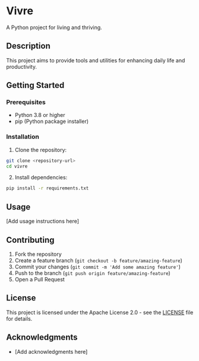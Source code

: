 # Vivre

A Python project for living and thriving.

## Description

This project aims to provide tools and utilities for enhancing daily life and productivity.

## Getting Started

### Prerequisites

- Python 3.8 or higher
- pip (Python package installer)

### Installation

1. Clone the repository:
```bash
git clone <repository-url>
cd vivre
```

2. Install dependencies:
```bash
pip install -r requirements.txt
```

## Usage

[Add usage instructions here]

## Contributing

1. Fork the repository
2. Create a feature branch (`git checkout -b feature/amazing-feature`)
3. Commit your changes (`git commit -m 'Add some amazing feature'`)
4. Push to the branch (`git push origin feature/amazing-feature`)
5. Open a Pull Request

## License

This project is licensed under the Apache License 2.0 - see the [LICENSE](LICENSE) file for details.

## Acknowledgments

- [Add acknowledgments here] 